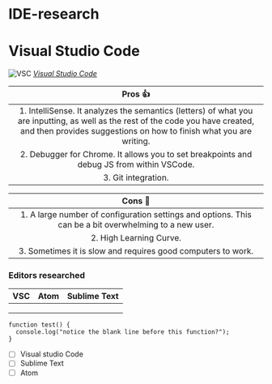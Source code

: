 # IDE-research
# Visual Studio Code 
![VSC](https://code.visualstudio.com/opengraphimg/opengraph-home.png)
 [*Visual Studio Code*](https://code.visualstudio.com/)
 
 
 |**Pros**  :thumbsup:|
 |:------:| 
 |  1. IntelliSense. It analyzes the semantics (letters) of what you are inputting, as well as the rest of the code you have created, and          then provides suggestions on how to finish what you are writing.|
 |  2. Debugger for Chrome. It allows you to set breakpoints and debug JS from within VSCode.|
 |  3. Git integration.| 
 
   |     **Cons**  :see_no_evil: |
 |:------:|
 |  1. A large number of configuration settings and options. This can be a bit overwhelming to a new user.|
 |  2. High Learning Curve.|
 |  3. Sometimes it is slow and requires good computers to work.| 
 
### Editors researched
| VSC         |  Atom       | Sublime Text  |
| :---        |    :----:   |          ---: |
|             |             |               |
|             |             |               |
|             |             |               | 



~~~~
function test() {
  console.log("notice the blank line before this function?");
}
~~~~
  
  
   
- [ ] Visual studio Code
- [ ] Sublime Text
- [ ] Atom

> > 
